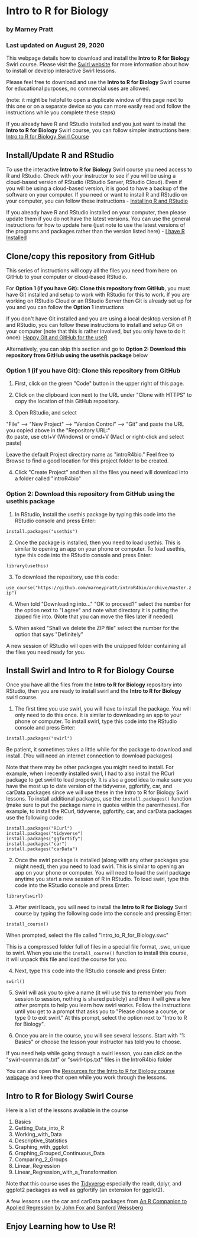 # Intro to R for Biology

### by Marney Pratt

### Last updated on August 29, 2020

This webpage details how to download and install the **Intro to R for Biology** Swirl course. Please visit the [Swirl website](https://swirlstats.com/) for more information about how to install or develop interactive Swirl lessons.<br>

Please feel free to download and use the **Intro to R for Biology** Swirl course for educational purposes, no commercial uses are allowed.

(note: it might be helpful to open a duplicate window of this page next to this one or on a separate device so you can more easily read and follow the instructions while you complete these steps)

If you already have R and RStudio installed and you just want to install the **Intro to R for Biology** Swirl course, you can follow simpler instructions here: [Intro to R for Biology Swirl Course](https://github.com/marneypratt/Intro_to_R_for_Biology)

## Install/Update R and RStudio

To use the interactive **Intro to R for Biology** Swirl course you need access to R and RStudio. Check with your instructor to see if you will be using a cloud-based version of RStudio (RStudio Server, RStudio Cloud). Even if you will be using a cloud-based version, it is good to have a backup of the software on your computer. If you need or want to install R and RStudio on your computer, you can follow these instructions - [Installing R and RStudio](https://moderndive.com/1-getting-started.html#installing)

If you already have R and RStudio installed on your computer, then please update them if you do not have the latest versions. You can use the general instructions for how to update here (just note to use the latest versions of the programs and packages rather than the version listed here) - [I have R Installed](https://jennhuck.github.io/workshops/install_update_R.html#%E2%80%9Ci_have_r_installed%E2%80%9D)


## Clone/copy this repository from GitHub

This series of instructions will copy all the files you need from here on GitHub to your computer or cloud-based RStudio. 

For **Option 1 (if you have Git): Clone this repository from GitHub**, you must have Git installed and setup to work with RStudio for this to work. If you are working on RStudio Cloud or an RStudio Server then Git is already set up for you and you can follow the **Option 1** instructions

If you don't have Git installed and you are using a local desktop version of R and RStudio, you can follow these instructions to install and setup Git on your computer (note that this is rather involved, but you only have to do it once): [Happy Git and GitHub for the useR](https://happygitwithr.com/index.html)

Alternatively, you can skip this section and go to **Option 2: Download this repository from GitHub using the usethis package** below


### Option 1 (if you have Git): Clone this repository from GitHub

1. First, click on the green "Code" button in the upper right of this page. 

2. Click on the clipboard icon next to the URL under "Clone with HTTPS" to copy the location of this GitHub repository.

3. Open RStudio, and select 

"File" --> "New Project" --> "Version Control" --> "Git" and paste the URL you copied above in the "Repository URL:"   
(to paste, use ctrl+V (Windows) or cmd+V (Mac) or right-click and select paste)

Leave the default Project directory name as "introR4bio." Feel free to Browse to find a good location for this project folder to be created.

4. Click "Create Project" and then all the files you need will download into a folder called "introR4bio"

### Option 2: Download this repository from GitHub using the usethis package

1. In RStudio, install the usethis package by typing this code into the RStudio console and press Enter:

`install.packages("usethis")`

2. Once the package is installed, then you need to load usethis. This is similar to opening an app on your phone or computer. To load usethis, type this code into the RStudio console and press Enter:

`library(usethis)`

3. To download the repository, use this code:

`use_course("https://github.com/marneypratt/introR4bio/archive/master.zip")`

4. When told "Downloading into..." "OK to proceed?" select the number for the option next to "I agree" and note what directory it is putting the zipped file into. (Note that you can move the files later if needed)

5. When asked "Shall we delete the ZIP file" select the number for the option that says "Definitely"

A new session of RStudio will open with the unzipped folder containing all the files you need ready for you.


## Install Swirl and Intro to R for Biology Course

Once you have all the files from the **Intro to R for Biology** repository into RStudio, then you are ready to install swirl and the **Intro to R for Biology** swirl course.

1. The first time you use swirl, you will have to install the package. You will only need to do this once. It is similar to downloading an app to your phone or computer. To install swirl, type this code into the RStudio console and press Enter:

`install.packages("swirl")`

Be patient, it sometimes takes a little while for the package to download and install.  (You will need an internet connection to download packages)

Note that there may be other packages you might need to install. For example, when I recently installed swirl, I had to also install the RCurl package to get swirl to load properly. It is also a good idea to make sure you have the most up to date version of the tidyverse, ggfortify, car, and carData packages since we will use these in the Intro to R for Biology Swirl lessons. To install additional packages, use the `install.packages()` function (make sure to put the package name in quotes within the parentheses). For example, to install the RCurl, tidyverse, ggfortify, car, and carData packages use the following code:

```
install.packages("RCurl")
install.packages("tidyverse")
install.packages("ggfortify")
install.packages("car")
install.packages("carData")
```

2. Once the swirl package is installed (along with any other packages you might need), then you need to load swirl. This is similar to opening an app on your phone or computer. You will need to load the swirl package anytime you start a new session of R in RStudio. To load swirl, type this code into the RStudio console and press Enter:

`library(swirl)`

3. After swirl loads, you will need to install the **Intro to R for Biology** Swirl course by typing the following code into the console and pressing Enter:

`install_course()`

When prompted, select the file called "Intro_to_R_for_Biology.swc"

This is a compressed folder full of files in a special file format, .swc, unique to swirl. When you use the `install_course()` function to install this course, it will unpack this file and load the course for you.


4. Next, type this code into the RStudio console and press Enter:

`swirl()`

5. Swirl will ask you to give a name (it will use this to remember you from session to session, nothing is shared publicly) and then it will give a few other prompts to help you learn how swirl works.  Follow the instructions until you get to a prompt that asks you to "Please choose a course, or type 0 to exit swirl." At this prompt, select the option next to "Intro to R for Biology".

6. Once you are in the course, you will see several lessons. Start with "1: Basics" or choose the lesson your instructor has told you to choose.

If you need help while going through a swirl lesson, you can click on the "swirl-commands.txt" or "swirl-tips.txt" files in the IntroR4bio folder

You can also open the [Resources for the Intro to R for Biology course webpage](https://docs.google.com/document/d/e/2PACX-1vTRMYrJYm4DtGURF6voY0AwhFFGnIvjYleoC5qgH5uVzRmCNXO9EJuKLK5ihvH3rMvWtnuPZ_7qU13i/pub) and keep that open while you work through the lessons.


## Intro to R for Biology Swirl Course

Here is a list of the lessons available in the course

1. Basics
2. Getting_Data_into_R
3. Working_with_Data
4. Descriptive_Statistics
5. Graphing_with_ggplot
6. Graphing_Grouped_Continuous_Data
7. Comparing_2_Groups
8. Linear_Regression
9. Linear_Regression_with_a_Transformation

Note that this course uses the [Tidyverse](https://www.tidyverse.org/) especially the readr, dplyr, and ggplot2 packages as well as ggfortify (an extension for ggplot2).

A few lessons use the car and carData packages from [An R Companion to Applied Regression by John Fox and Sanford Weissberg](https://socialsciences.mcmaster.ca/jfox/Books/Companion/index.html)

## Enjoy Learning how to Use R!





